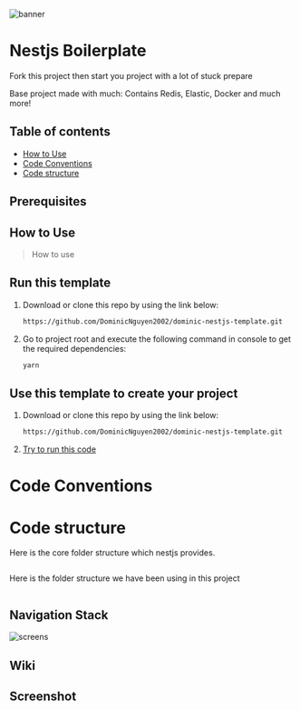 ![banner](resources/images/banner.png)

# Nestjs Boilerplate

Fork this project then start you project with a lot of stuck prepare

Base project made with much: Contains Redis, Elastic, Docker and much more!

## Table of contents

- [How to Use](#how-to-use)
- [Code Conventions](#code-conventions)
- [Code structure](#code-structure)

## Prerequisites

## How to Use

> How to use

## Run this template

1. Download or clone this repo by using the link below:

    ```bash
    https://github.com/DominicNguyen2002/dominic-nestjs-template.git
    ```

2. Go to project root and execute the following command in console to get the required dependencies:

    ```bash
    yarn
    ```

## Use this template to create your project

1. Download or clone this repo by using the link below:

      ```bash
      https://github.com/DominicNguyen2002/dominic-nestjs-template.git
      ```

2. [Try to run this code](#run-this-template)

# Code Conventions

# Code structure

Here is the core folder structure which nestjs provides.

```architecture

```

Here is the folder structure we have been using in this project

```architecture

```

## Navigation Stack

![screens](resources/images/screens.png)

## Wiki

## Screenshot
